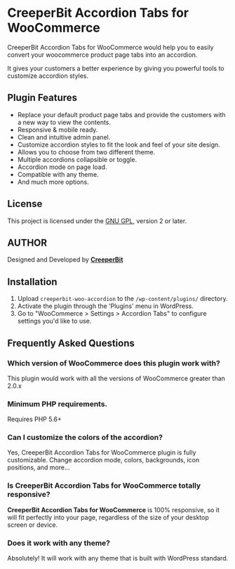 # CreeperBit Accordion Tabs for WooCommerce

CreeperBit Accordion Tabs for WooCommerce would help you to easily convert your woocommerce product page tabs into an accordion.

It gives your customers a better experience by giving you powerful tools to customize accordion styles.

## Plugin Features

- Replace your default product page tabs and provide the customers with a new way to view the contents.
- Responsive & mobile ready.
- Clean and intuitive admin panel.
- Customize accordion styles to fit the look and feel of your site design.
- Allows you to choose from two different theme.
- Multiple accordions collapsible or toggle.
- Accordion mode on page load.
- Compatible with any theme.
- And much more options.

## License

This project is licensed under the [GNU GPL](http://www.gnu.org/licenses/gpl-2.0.html), version 2 or later.

## AUTHOR

Designed and Developed by [__CreeperBit__](https://creeperbit.com/)

## Installation

1. Upload `creeperbit-woo-accordion` to the `/wp-content/plugins/` directory.
2. Activate the plugin through the 'Plugins' menu in WordPress.
3. Go to "WooCommerce > Settings > Accordion Tabs" to configure settings you'd like to use.

## Frequently Asked Questions

### Which version of WooCommerce does this plugin work with?

This plugin would work with all the versions of WooCommerce greater than 2.0.x

### Minimum PHP requirements.

Requires PHP 5.6+

### Can I customize the colors of the accordion?

Yes, CreeperBit Accordion Tabs for WooCommerce plugin is fully customizable. Change accordion mode, colors, backgrounds, icon positions, and more…

### Is CreeperBit Accordion Tabs for WooCommerce totally responsive?

**CreeperBit Accordion Tabs for WooCommerce** is 100% responsive, so it will fit perfectly into your page, regardless of the size of your desktop screen or device.

### Does it work with any theme?

Absolutely! It will work with any theme that is built with WordPress standard.
